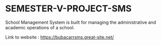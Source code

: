 # SEMESTER-V-PROJECT-SMS
School Management System is built for managing the administrative and academic operations of a school.

Link to website : https://bubacarrsms.great-site.net/
